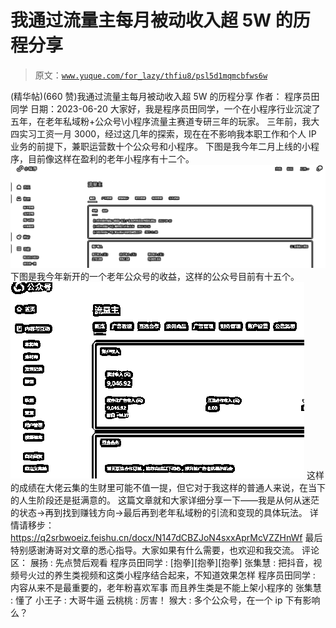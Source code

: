 # 我通过流量主每月被动收入超 5W 的历程分享

> 原文：[`www.yuque.com/for_lazy/thfiu8/psl5d1mqmcbfws6w`](https://www.yuque.com/for_lazy/thfiu8/psl5d1mqmcbfws6w)

<ne-h2 id="b15457d6" data-lake-id="b15457d6"><ne-heading-ext><ne-heading-anchor></ne-heading-anchor><ne-heading-fold></ne-heading-fold></ne-heading-ext><ne-heading-content><ne-text id="ua93c713d">(精华帖)(660 赞)我通过流量主每月被动收入超 5W 的历程分享</ne-text></ne-heading-content></ne-h2> <ne-p id="u0a36e060" data-lake-id="u0a36e060"><ne-text id="u7582d02f">作者： 程序员田同学</ne-text></ne-p> <ne-p id="u66a4b9c6" data-lake-id="u66a4b9c6"><ne-text id="u57be7a16">日期：2023-06-20</ne-text></ne-p> <ne-p id="uad0582f3" data-lake-id="uad0582f3"><ne-text id="u92ae0e82">大家好，我是程序员田同学，一个在小程序行业沉淀了五年，在老年私域粉+</ne-text><ne-text id="ub9ee4a5a">公众号\小程序流量主</ne-text><ne-text id="u0b9a73dc">赛道专研三年的玩家。</ne-text></ne-p> <ne-p id="uf1c6bcbf" data-lake-id="uf1c6bcbf"><ne-text id="u17df4236">三年前，我大四实习工资一月 3000，经过这几年的探索，现在在不影响我本职工作和个人 IP 业务的前提下，兼职运营数十个公众号和小程序。</ne-text></ne-p> <ne-p id="ue70ee45f" data-lake-id="ue70ee45f"><ne-text id="u5036ec0c">下图是我今年二月上线的小程序，目前像这样在盈利的老年小程序有十二个。</ne-text></ne-p> <ne-p id="u0d78d4a5" data-lake-id="u0d78d4a5"><ne-card data-card-name="image" data-card-type="inline" id="JGFjd" data-event-boundary="card">![](img/d684d0f62841db1acbeaa65762a9a607.png)</ne-card></ne-p> <ne-p id="u9beb72a3" data-lake-id="u9beb72a3"><ne-text id="ufa602fb3">下图是我今年新开的一个老年公众号的收益，这样的公众号目前有十五个。</ne-text></ne-p> <ne-p id="u1e101bf3" data-lake-id="u1e101bf3"><ne-card data-card-name="image" data-card-type="inline" id="h3MJF" data-event-boundary="card">![](img/5f4bceb0097b1a0ce615bea0db72d65c.png)</ne-card></ne-p> <ne-p id="uef74e2b1" data-lake-id="uef74e2b1"><ne-text id="u31229805">这样的成绩在大佬云集的生财里可能不值一提，但它对于我这样的普通人来说，在当下的人生阶段还是挺满意的。</ne-text></ne-p> <ne-p id="u1994bad3" data-lake-id="u1994bad3"><ne-text id="u45ae0d26">这篇文章就和大家详细分享一下——我是从何从迷茫的状态->再到找到赚钱方向->最后再到老年私域粉的引流和变现的具体玩法。</ne-text></ne-p> <ne-p id="u23e898fd" data-lake-id="u23e898fd"><ne-text id="u3c618b8e">详情请移步：</ne-text></ne-p> <ne-p id="u91bd8cd0" data-lake-id="u91bd8cd0">[<ne-text id="ue8081150">https://q2srbwoeiz.feishu.cn/docx/N147dCBZJoN4sxxAprMcVZZHnWf</ne-text>](https://q2srbwoeiz.feishu.cn/docx/N147dCBZJoN4sxxAprMcVZZHnWf)</ne-p> <ne-p id="ue93508da" data-lake-id="ue93508da"><ne-text id="ud8ba0708">最后特别感谢涛哥对文章的悉心指导。大家如果有什么需要，也欢迎和我交流。</ne-text></ne-p> <ne-hole id="u6e1b4214" data-lake-id="u6e1b4214"><ne-card data-card-name="hr" data-card-type="block" id="H9fZr" data-event-boundary="card"><ne-p id="u5c23b30e" data-lake-id="u5c23b30e"><ne-text id="u637f9466">评论区：</ne-text></ne-p> <ne-p id="ubf86ccb7" data-lake-id="ubf86ccb7"><ne-text id="u8f917bfa">展扬 : 先点赞后观看</ne-text> <ne-text id="u037322e3">程序员田同学 : [抱拳][抱拳][抱拳]</ne-text> <ne-text id="u07f9c4eb">张集慧 : 把抖音，视频号火过的养生类视频和这类小程序结合起来，不知道效果怎样</ne-text> <ne-text id="u1f9c07a3">程序员田同学 : 内容从来不是最重要的，老年粉喜欢军事</ne-text> <ne-text id="u14f3365e">而且养生类是不能上架小程序的</ne-text> <ne-text id="u1acfdd5c">张集慧 : 懂了</ne-text> <ne-text id="u3ea8639c">小王子 : 大哥牛逼</ne-text> <ne-text id="u2f9a12f7">云桃桃 : 厉害！</ne-text> <ne-text id="u75768032">猴大 : 多个公众号，在一个 ip 下有影响么？</ne-text></ne-p></ne-card></ne-hole>